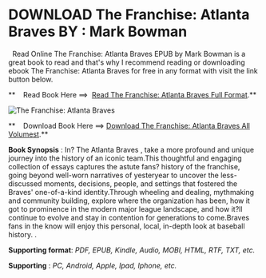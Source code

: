  **DOWNLOAD The Franchise: Atlanta Braves BY : Mark Bowman**
===========================================================

  Read Online The Franchise: Atlanta Braves EPUB by Mark Bowman is a great book to read and that's why I recommend reading or downloading ebook The Franchise: Atlanta Braves for free in any format with visit the link button below.

**    Read Book Here ==>  [Read The Franchise: Atlanta Braves Full Format](https://goodreadbook.site/?book=1637275684).**

![The Franchise: Atlanta Braves](https://i.gr-assets.com/images/S/compressed.photo.goodreads.com/books/1709107815l/199597435.jpg)

**    Download Book Here ==> [Download The Franchise: Atlanta Braves All Volumest](https://goodreadbook.site/?book=1637275684).**

**Book Synopsis** : In? The Atlanta Braves , take a more profound and unique journey into the history of an iconic team.This thoughtful and engaging collection of essays captures the astute fans? history of the franchise, going beyond well-worn narratives of yesteryear to uncover the less-discussed moments, decisions, people, and settings that fostered the Braves' one-of-a-kind identity.Through wheeling and dealing, mythmaking and community building, explore where the organization has been, how it got to prominence in the modern major league landscape, and how it?ll continue to evolve and stay in contention for generations to come.Braves fans in the know will enjoy this personal, local, in-depth look at baseball history. .

**Supporting format**: _PDF, EPUB, Kindle, Audio, MOBI, HTML, RTF, TXT, etc._

**Supporting** : _PC, Android, Apple, Ipad, Iphone, etc._